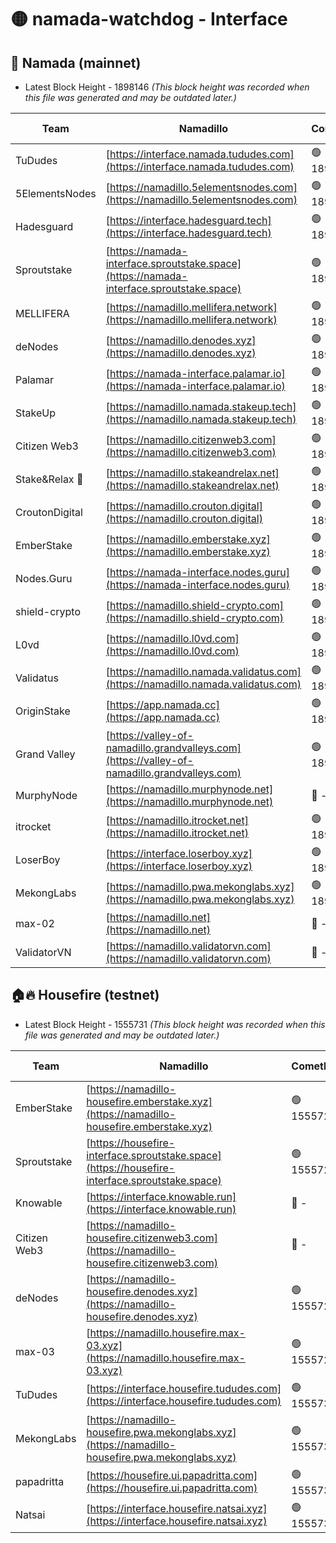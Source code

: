 # 🟡 namada-watchdog - Interface

## 🚀 Namada (mainnet)
- Latest Block Height - 1898146 *(This block height was recorded when this file was generated and may be outdated later.)*

| Team | Namadillo | CometBFT | Indexer | MASP Indexer |
|-|-|-|-|-|
| TuDudes | [https://interface.namada.tududes.com](https://interface.namada.tududes.com) | 🟢 1898121 | 🔴 1889999 | 🟢 1898120 |
| 5ElementsNodes | [https://namadillo.5elementsnodes.com](https://namadillo.5elementsnodes.com) | 🟢 1898121 | 🔴 1889999 | 🟢 1898121 |
| Hadesguard | [https://interface.hadesguard.tech](https://interface.hadesguard.tech) | 🟢 1898122 | 🔴 1889999 | 🟢 1898121 |
| Sproutstake | [https://namada-interface.sproutstake.space](https://namada-interface.sproutstake.space) | 🟢 1898123 | 🔴 1889999 | 🟢 1898123 |
| MELLIFERA | [https://namadillo.mellifera.network](https://namadillo.mellifera.network) | 🟢 1898124 | 🔴 1889999 | 🟢 1898124 |
| deNodes | [https://namadillo.denodes.xyz](https://namadillo.denodes.xyz) | 🟢 1898125 | 🔴 1889999 | 🟢 1898125 |
| Palamar | [https://namada-interface.palamar.io](https://namada-interface.palamar.io) | 🟢 1898126 | 🔴 1889999 | 🔴 1488949 |
| StakeUp | [https://namadillo.namada.stakeup.tech](https://namadillo.namada.stakeup.tech) | 🟢 1898126 | 🔴 1889999 | 🟢 1898126 |
| Citizen Web3 | [https://namadillo.citizenweb3.com](https://namadillo.citizenweb3.com) | 🟢 1898127 | 🔴 - | 🔴 - |
| Stake&Relax 🦥 | [https://namadillo.stakeandrelax.net](https://namadillo.stakeandrelax.net) | 🟢 1898132 | 🔴 1889999 | 🟢 1898132 |
| CroutonDigital | [https://namadillo.crouton.digital](https://namadillo.crouton.digital) | 🟢 1898133 | 🔴 - | 🟢 1898134 |
| EmberStake | [https://namadillo.emberstake.xyz](https://namadillo.emberstake.xyz) | 🟢 1898134 | 🔴 1889999 | 🟢 1898134 |
| Nodes.Guru | [https://namada-interface.nodes.guru](https://namada-interface.nodes.guru) | 🟢 1898135 | 🔴 1889999 | 🟢 1898135 |
| shield-crypto | [https://namadillo.shield-crypto.com](https://namadillo.shield-crypto.com) | 🟢 1898136 | 🔴 1889999 | 🟢 1898135 |
| L0vd | [https://namadillo.l0vd.com](https://namadillo.l0vd.com) | 🟢 1898137 | 🔴 1889999 | 🟢 1898136 |
| Validatus | [https://namadillo.namada.validatus.com](https://namadillo.namada.validatus.com) | 🟢 1898138 | 🔴 1889999 | 🔴 816152 |
| OriginStake | [https://app.namada.cc](https://app.namada.cc) | 🟢 1898138 | 🔴 1889999 | 🟢 1898138 |
| Grand Valley | [https://valley-of-namadillo.grandvalleys.com](https://valley-of-namadillo.grandvalleys.com) | 🟢 1898139 | 🔴 1889999 | 🟢 1898139 |
| MurphyNode | [https://namadillo.murphynode.net](https://namadillo.murphynode.net) | 🔴 - | 🔴 - | 🔴 - |
| itrocket | [https://namadillo.itrocket.net](https://namadillo.itrocket.net) | 🟢 1898144 | 🔴 1889999 | 🟢 1898145 |
| LoserBoy | [https://interface.loserboy.xyz](https://interface.loserboy.xyz) | 🟢 1898145 | 🔴 1889999 | 🟢 1898145 |
| MekongLabs | [https://namadillo.pwa.mekonglabs.xyz](https://namadillo.pwa.mekonglabs.xyz) | 🟢 1898146 | 🔴 1889999 | 🟢 1898146 |
| max-02 | [https://namadillo.net](https://namadillo.net) | 🔴 - | 🔴 - | 🔴 - |
| ValidatorVN | [https://namadillo.validatorvn.com](https://namadillo.validatorvn.com) | 🔴 - | 🔴 - | 🔴 - |

## 🏠🔥 Housefire (testnet)
- Latest Block Height - 1555731 *(This block height was recorded when this file was generated and may be outdated later.)*

| Team | Namadillo | CometBFT | Indexer | MASP Indexer |
|-|-|-|-|-|
| EmberStake | [https://namadillo-housefire.emberstake.xyz](https://namadillo-housefire.emberstake.xyz) | 🟢 1555724 | 🔴 1554157 | 🟢 1555724 |
| Sproutstake | [https://housefire-interface.sproutstake.space](https://housefire-interface.sproutstake.space) | 🟢 1555724 | 🟢 1555724 | 🟢 1555724 |
| Knowable | [https://interface.knowable.run](https://interface.knowable.run) | 🔴 - | 🔴 - | 🔴 - |
| Citizen Web3 | [https://namadillo-housefire.citizenweb3.com](https://namadillo-housefire.citizenweb3.com) | 🔴 - | 🔴 - | 🔴 - |
| deNodes | [https://namadillo-housefire.denodes.xyz](https://namadillo-housefire.denodes.xyz) | 🟢 1555728 | 🟢 1555728 | 🟢 1555728 |
| max-03 | [https://namadillo.housefire.max-03.xyz](https://namadillo.housefire.max-03.xyz) | 🟢 1555729 | 🟢 1555729 | 🟢 1555729 |
| TuDudes | [https://interface.housefire.tududes.com](https://interface.housefire.tududes.com) | 🟢 1555730 | 🟢 1555729 | 🟢 1555729 |
| MekongLabs | [https://namadillo-housefire.pwa.mekonglabs.xyz](https://namadillo-housefire.pwa.mekonglabs.xyz) | 🟢 1555730 | 🔴 1554157 | 🟢 1555730 |
| papadritta | [https://housefire.ui.papadritta.com](https://housefire.ui.papadritta.com) | 🟢 1555731 | 🟢 1555731 | 🟢 1555731 |
| Natsai | [https://interface.housefire.natsai.xyz](https://interface.housefire.natsai.xyz) | 🟢 1555731 | 🟢 1555731 | 🟢 1555731 |

